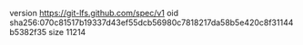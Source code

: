 version https://git-lfs.github.com/spec/v1
oid sha256:070c81517b19337d43ef55dcb56980c7818217da58b5e420c8f31144b5382f35
size 11214
